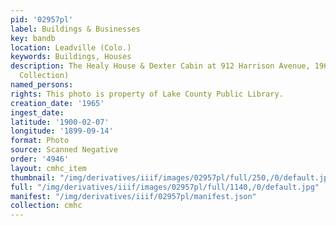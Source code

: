 ```yaml
---
pid: '02957pl'
label: Buildings & Businesses
key: bandb
location: Leadville (Colo.)
keywords: Buildings, Houses
description: The Healy House & Dexter Cabin at 912 Harrison Avenue, 1965 (Wingenbach
  Collection)
named_persons: 
rights: This photo is property of Lake County Public Library.
creation_date: '1965'
ingest_date: 
latitude: '1900-02-07'
longitude: '1899-09-14'
format: Photo
source: Scanned Negative
order: '4946'
layout: cmhc_item
thumbnail: "/img/derivatives/iiif/images/02957pl/full/250,/0/default.jpg"
full: "/img/derivatives/iiif/images/02957pl/full/1140,/0/default.jpg"
manifest: "/img/derivatives/iiif/02957pl/manifest.json"
collection: cmhc
---
```

